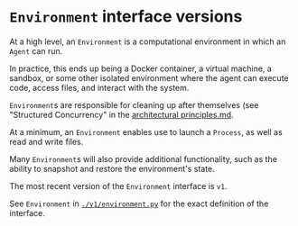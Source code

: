 # `Environment` interface versions

At a high level, an `Environment` is a computational environment in which an `Agent` can run.

In practice, this ends up being a Docker container, a virtual machine, a sandbox, or some other isolated environment
where the agent can execute code, access files, and interact with the system.

`Environment`s are responsible for cleaning up after themselves
(see "Structured Concurrency" in the [architectural principles.md]((/docs/architectural_principles.md)).

At a minimum, an `Environment` enables use to launch a `Process`, as well as read and write files.

Many `Environment`s will also provide additional functionality,
such as the ability to snapshot and restore the environment's state.

The most recent version of the `Environment` interface is `v1`.

See `Environment` in [`./v1/environment.py`](./v1/environment.py) for the exact definition of the interface.
